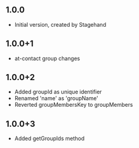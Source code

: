 ## 1.0.0
- Initial version, created by Stagehand
## 1.0.0+1
- at-contact group changes
## 1.0.0+2
- Added groupId as unique identifier 
- Renamed 'name' as 'groupName' 
- Reverted groupMembersKey to groupMembers
## 1.0.0+3
- Added getGroupIds method
